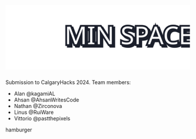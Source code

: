 # ![MIN SPACE](logo-full.svg)


Submission to CalgaryHacks 2024. Team members:
- Alan @kagamiAL
- Ahsan @AhsanWritesCode
- Nathan @Zirconova
- Linus @RuiWare
- Vittorio @pastthepixels

hamburger
